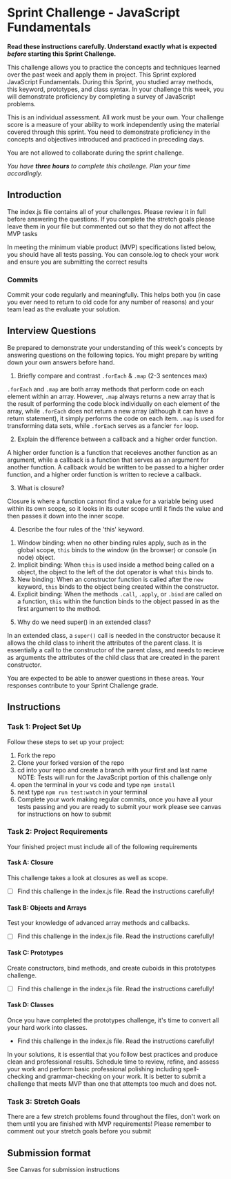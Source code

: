 # Sprint Challenge - JavaScript Fundamentals

**Read these instructions carefully. Understand exactly what is expected _before_ starting this Sprint Challenge.**

This challenge allows you to practice the concepts and techniques learned over the past week and apply them in project. This Sprint explored JavaScript Fundamentals. During this Sprint, you studied array methods, this keyword, prototypes, and class syntax. In your challenge this week, you will demonstrate proficiency by completing a survey of JavaScript problems.

This is an individual assessment. All work must be your own. Your challenge score is a measure of your ability to work independently using the material covered through this sprint. You need to demonstrate proficiency in the concepts and objectives introduced and practiced in preceding days.

You are not allowed to collaborate during the sprint challenge. 

_You have **three hours** to complete this challenge. Plan your time accordingly._


## Introduction

The index.js file contains all of your challenges. Please review it in full before answering the questions. If you complete the stretch goals please leave them in your file but commented out so that they do not affect the MVP tasks 

In meeting the minimum viable product (MVP) specifications listed below, you should have all tests passing. You can console.log to check your work and ensure you are submitting the correct results 

### Commits

Commit your code regularly and meaningfully. This helps both you (in case you ever need to return to old code for any number of reasons) and your team lead as the evaluate your solution.

## Interview Questions

Be prepared to demonstrate your understanding of this week's concepts by answering questions on the following topics. You might prepare by writing down your own answers before hand.

1. Briefly compare and contrast `.forEach` & `.map` (2-3 sentences max)

`.forEach` and `.map` are both array methods that perform code on each element within an array. However, `.map` always returns a new array that is the result of performing the code block individually on each element of the array, while `.forEach` does not return a new array (although it can have a return statement), it simply performs the code on each item. `.map` is used for transforming data sets, while `.forEach` serves as a fancier `for` loop.

2. Explain the difference between a callback and a higher order function.

A higher order function is a function that receieves another function as an argument, while a callback is a function that serves as an argument for another function. A callback would be written to be passed to a higher order function, and a higher order function is written to recieve a callback.

3. What is closure?

Closure is where a function cannot find a value for a variable being used within its own scope, so it looks in its outer scope until it finds the value and then passes it down into the inner scope.

4. Describe the four rules of the 'this' keyword.

1) Window binding: when no other binding rules apply, such as in the global scope, `this` binds to the window (in the browser) or console (in node) object. 
2) Implicit binding: When `this` is used inside a method being called on a object, the object to the left of the dot operator is what `this` binds to.
3) New binding: When an constructor function is called after the `new` keyword, `this` binds to the object being created within the constructor.
4) Explicit binding: When the methods `.call`, `.apply`, or `.bind` are called on a function, `this` within the function binds to the object passed in as the first argument to the method.

5. Why do we need super() in an extended class?

In an extended class, a `super()` call is needed in the constructor because it allows the child class to inherit the attributes of the parent class. It is essentially a call to the constructor of the parent class, and needs to recieve as arguments the attributes of the child class that are created in the parent constructor.



You are expected to be able to answer questions in these areas. Your responses contribute to your Sprint Challenge grade. 

## Instructions

### Task 1: Project Set Up

Follow these steps to set up your project:

1. Fork the repo
2. Clone your forked version of the repo
3. cd into your repo and create a branch with your first and last name
NOTE: Tests will run for the JavaScript portion of this challenge only
4. open the terminal in your vs code and type `npm install`
5. next type `npm run test:watch` in your terminal
6. Complete your work making regular commits, once you have all your tests passing and you are ready to submit your work please see canvas for instructions on how to submit

### Task 2: Project Requirements

Your finished project must include all of the following requirements

#### Task A: Closure

This challenge takes a look at closures as well as scope. 
* [ ] Find this challenge in the index.js file. Read the instructions carefully!

#### Task B: Objects and Arrays

Test your knowledge of advanced array methods and callbacks.
* [ ] Find this challenge in the index.js file. Read the instructions carefully!

#### Task C: Prototypes

Create constructors, bind methods, and create cuboids in this prototypes challenge.
* [ ] Find this challenge in the index.js file. Read the instructions carefully!

#### Task D: Classes

Once you have completed the prototypes challenge, it's time to convert all your hard work into classes.
* Find this challenge in the index.js file. Read the instructions carefully!

In your solutions, it is essential that you follow best practices and produce clean and professional results. Schedule time to review, refine, and assess your work and perform basic professional polishing including spell-checking and grammar-checking on your work. It is better to submit a challenge that meets MVP than one that attempts too much and does not.

### Task 3: Stretch Goals 

There are a few stretch problems found throughout the files, don't work on them until you are finished with MVP requirements! Please remember to comment out your stretch goals before you submit 

## Submission format

See Canvas for submission instructions 

